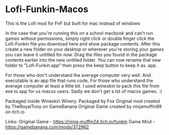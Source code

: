 # Lofi-Funkin-Macos
This is the Lofi mod for FnF but built for mac instead of windows


In the case that you're running this on a school macbook and can't run games without permissions, simply right click or double finger click the Lofi-Funkin file you download here and show package contents. After this create a new folder on your desktop or wherever you're storing your games you can leave it untitled for now. Drag the files you found in the package contents earlier into the new untitled folder. You can now rename that new folder to "Lofi-Funkin.app" then press the keep button to keep it as .app.

For those who don't understand the average computer very well. And executable is an app file that runs code,
For those who understand the average computer at least a little bit. I used wineskin to pack this file from exe to app for us macos users. Sadly we don't get a lot of macos games. :(


Packaged inside Wineskin Winery.
Packaged by Fox
Original mod created by TheRoyalTony on GameBanana
Original Game created by ninjamuffin99 on itch.io

Links:
Original Game - https://ninja-muffin24.itch.io/funkin
Game Mod - https://gamebanana.com/mods/372962
